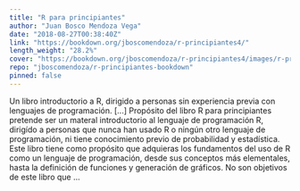 ```yaml
---
title: "R para principiantes"
author: "Juan Bosco Mendoza Vega"
date: "2018-08-27T00:38:40Z"
link: "https://bookdown.org/jboscomendoza/r-principiantes4/"
length_weight: "28.2%"
cover: "https://bookdown.org/jboscomendoza/r-principiantes4/images/r-principiantes-cover.png"
repo: "jboscomendoza/r-principiantes-bookdown"
pinned: false
---
```


Un libro introductorio a R, dirigido a personas sin experiencia previa con lenguajes de programación. [...] Propósito del libro R para principiantes pretende ser un materal introductorio al lenguaje de programación R, dirigído a personas que nunca han usado R o ningún otro lenguaje de programación, ni tiene conocimiento previo de probabilidad y estadística. Este libro tiene como propósito que adquieras los fundamentos del uso de R como un lenguaje de programación, desde sus conceptos más elementales, hasta la definición de funciones y generación de gráficos. No son objetivos de este libro que  ...
